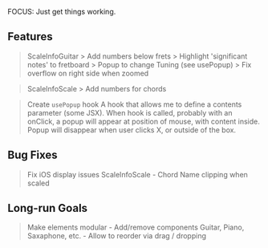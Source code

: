 FOCUS: Just get things working.


## Features
> ScaleInfoGuitar
        > Add numbers below frets
        > Highlight 'significant notes' to fretboard
        > Popup to change Tuning (see usePopup)
        > Fix overflow on right side when zoomed

> ScaleInfoScale
        > Add numbers for chords

> Create `usePopup` hook
        A hook that allows me to define a contents parameter (some JSX).
        When hook is called, probably with an onClick, a popup will appear
        at position of mouse, with content inside.
        Popup will disappear when user clicks X, or outside of the box.

## Bug Fixes
> Fix iOS display issues
> ScaleInfoScale - Chord Name clipping when scaled

## Long-run Goals
> Make elements modular
        - Add/remove components
            Guitar, Piano, Saxaphone, etc.
        - Allow to reorder via drag / dropping